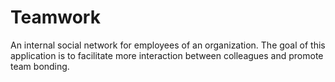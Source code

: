 # Teamwork
An internal social network for employees of an organization. The goal of this application is to facilitate more interaction between colleagues and promote team bonding.
